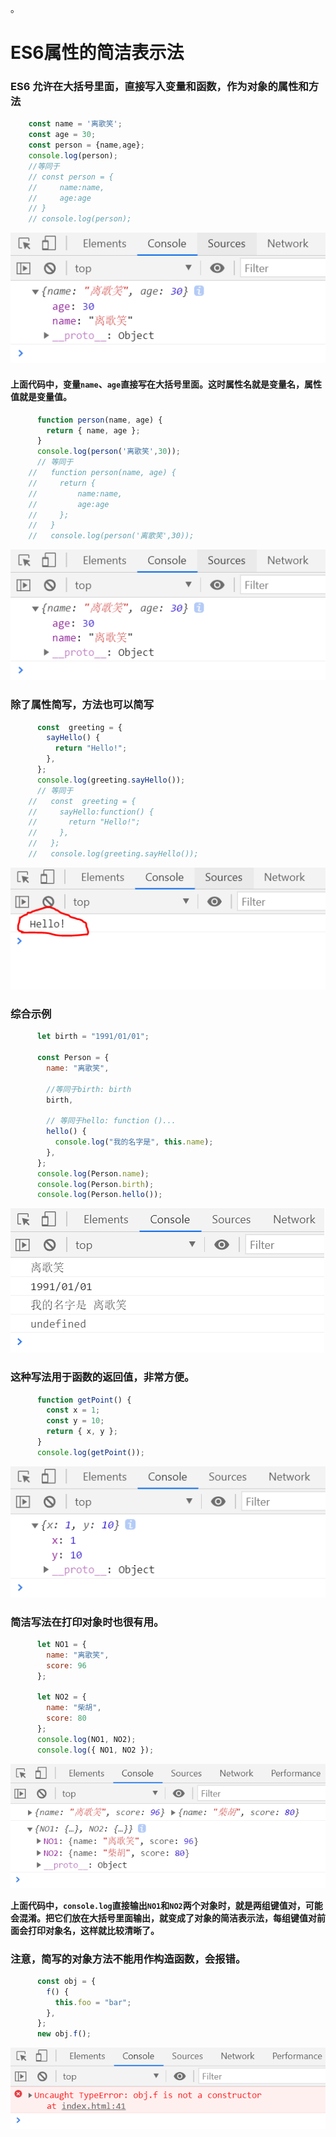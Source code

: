 。

# ES6属性的简洁表示法

### ES6 允许在大括号里面，直接写入变量和函数，作为对象的属性和方法

```js
    const name = '离歌笑';
    const age = 30;
    const person = {name,age};
    console.log(person);
    //等同于
    // const person = {
    //     name:name,
    //     age:age
    // }
    // console.log(person);
```

![image](../images4/125/01.PNG)

#### 上面代码中，变量`name`、`age`直接写在大括号里面。这时属性名就是变量名，属性值就是变量值。

```js
      function person(name, age) {
        return { name, age };
      }
      console.log(person('离歌笑',30));
      // 等同于
    //   function person(name, age) {
    //     return { 
    //         name:name, 
    //         age:age
    //     };
    //   }
    //   console.log(person('离歌笑',30));
```

![image](../images4/125/01.PNG)

### 除了属性简写，方法也可以简写

```js
      const  greeting = {
        sayHello() {
          return "Hello!";
        },
      };
      console.log(greeting.sayHello());
      // 等同于
    //   const  greeting = {
    //     sayHello:function() {
    //       return "Hello!";
    //     },
    //   };
    //   console.log(greeting.sayHello());
```

![image](../images4/125/02.PNG)



### 综合示例

```js
      let birth = "1991/01/01";

      const Person = {
        name: "离歌笑",

        //等同于birth: birth
        birth,

        // 等同于hello: function ()...
        hello() {
          console.log("我的名字是", this.name);
        },
      };
      console.log(Person.name);
      console.log(Person.birth);
      console.log(Person.hello());
```

![image](../images4/125/03.PNG)

### 这种写法用于函数的返回值，非常方便。

```js
      function getPoint() {
        const x = 1;
        const y = 10;
        return { x, y };
      }
      console.log(getPoint());
```

![image](../images4/125/04.PNG)

### 简洁写法在打印对象时也很有用。

```js
      let NO1 = {
        name: "离歌笑",
        score: 96
      };

      let NO2 = {
        name: "柴胡",
        score: 80
      };
      console.log(NO1, NO2);
      console.log({ NO1, NO2 });
```

![image](../images4/125/05.png)

**上面代码中，`console.log`直接输出`NO1`和`NO2`两个对象时，就是两组键值对，可能会混淆。把它们放在大括号里面输出，就变成了对象的简洁表示法，每组键值对前面会打印对象名，这样就比较清晰了。**

### 注意，简写的对象方法不能用作构造函数，会报错。

```js
      const obj = {
        f() {
          this.foo = "bar";
        },
      };
      new obj.f(); 
```

![image](../images4/125/06.png)

















